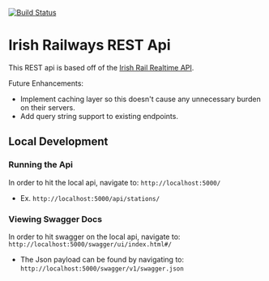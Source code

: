 [![Build Status](https://dev.azure.com/johnshrader/irish-railways-api/_apis/build/status/jpshrader.irish-railways-api?branchName=master)](https://dev.azure.com/johnshrader/irish-railways-api/_build/latest?definitionId=1&branchName=master)

# Irish Railways REST Api
This REST api is based off of the [Irish Rail Realtime API](http://api.irishrail.ie/realtime).

Future Enhancements:
 * Implement caching layer so this doesn't cause any unnecessary burden on their servers.
 * Add query string support to existing endpoints.

## Local Development


### Running the Api

In order to hit the local api, navigate to: `http://localhost:5000/`
 * Ex. `http://localhost:5000/api/stations/`


### Viewing Swagger Docs

In order to hit swagger on the local api, navigate to: `http://localhost:5000/swagger/ui/index.html#/`
 * The Json payload can be found by navigating to: `http://localhost:5000/swagger/v1/swagger.json`

